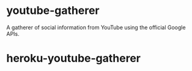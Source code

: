 youtube-gatherer
================

A gatherer of social information from YouTube using the official Google APIs. 
# heroku-youtube-gatherer 

